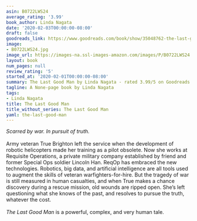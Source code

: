 ```yaml
---
asin: B0722LWS24
average_rating: '3.99'
book_author: Linda Nagata
date: '2020-02-03T00:00:00-08:00'
draft: false
goodreads_link: https://www.goodreads.com/book/show/35048762-the-last-good-man
image:
- B0722LWS24.jpg
image_url: https://images-na.ssl-images-amazon.com/images/P/B0722LWS24.01._SCLZZZZZZZ.jpg
layout: book
num_pages: null
review_rating: '5'
started_at: '2020-02-01T00:00:00-08:00'
summary: The Last Good Man by Linda Nagata - rated 3.99/5 on Goodreads
tagline: A None-page book by Linda Nagata
tags:
- Linda Nagata
title: The Last Good Man
title_without_series: The Last Good Man
yaml: the-last-good-man
---
```


<i>Scarred by war. In pursuit of truth.</i><br /><br />Army veteran True Brighton left the service when the development of robotic helicopters made her training as a pilot obsolete. Now she works at Requisite Operations, a private military company established by friend and former Special Ops soldier Lincoln Han. ReqOp has embraced the new technologies. Robotics, big data, and artificial intelligence are all tools used to augment the skills of veteran warfighters-for-hire. But the tragedy of war is still measured in human casualties, and when True makes a chance discovery during a rescue mission, old wounds are ripped open. She’s left questioning what she knows of the past, and resolves to pursue the truth, whatever the cost.<br /><br /><i>The Last Good Man</i> is a powerful, complex, and very human tale.